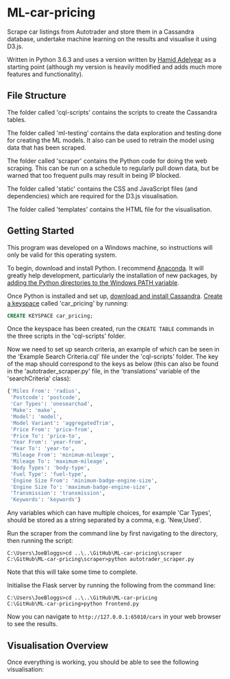 # ML-car-pricing
Scrape car listings from Autotrader and store them in a Cassandra database, undertake machine learning on the results and visualise it using D3.js.

Written in Python 3.6.3 and uses a version written by [Hamid Adelyear](http://hamidadelyar.com/project/auto-trader-scraper/) as a starting point (although my version is heavily modified and adds much more features and functionality).

## File Structure
The folder called 'cql-scripts' contains the scripts to create the Cassandra tables.

The folder called 'ml-testing' contains the data exploration and testing done for creating the ML models. It also can be used to retrain the model using data that has been scraped.

The folder called 'scraper' contains the Python code for doing the web scraping. This can be run on a schedule to regularly pull down data, but be warned that too frequent pulls may result in being IP blocked.

The folder called 'static' contains the CSS and JavaScript files (and dependencies) which are required for the D3.js visualisation.

The folder called 'templates' contains the HTML file for the visualisation.

## Getting Started
This program was developed on a Windows machine, so instructions will only be valid for this operating system.

To begin, download and install Python. I recommend [Anaconda](https://conda.io/docs/user-guide/install/download.html). It will greatly help development, particularly the installation of new packages, by [adding the Python directories to the Windows PATH variable](https://stackoverflow.com/questions/3701646/how-to-add-to-the-pythonpath-in-windows-7).

Once Python is installed and set up, [download and install Cassandra](https://www.datastax.com/2012/01/getting-started-with-apache-cassandra-on-windows-the-easy-way). [Create a keyspace](https://docs.datastax.com/en/cql/3.3/cql/cql_reference/cqlCreateKeyspace.html) called 'car_pricing' by running:
``` SQL
CREATE KEYSPACE car_pricing;
```
Once the keyspace has been created, run the ```CREATE TABLE``` commands in the three scripts in the 'cql-scripts' folder.

Now we need to set up search criteria, an example of which can be seen in the 'Example Search Criteria.cql' file under the 'cql-scripts' folder. The key of the map should correspond to the keys as below (this can also be found in the 'autotrader_scraper.py' file, in the 'translations' variable of the 'searchCriteria' class):
``` Python
{'Miles From': 'radius',
 'Postcode': 'postcode',
 'Car Types': 'onesearchad',
 'Make': 'make',
 'Model': 'model',
 'Model Variant': 'aggregatedTrim',
 'Price From': 'price-from',
 'Price To': 'price-to',
 'Year From': 'year-from',
 'Year To': 'year-to',
 'Mileage From': 'minimum-mileage',
 'Mileage To': 'maximum-mileage',
 'Body Types': 'body-type',
 'Fuel Type': 'fuel-type',
 'Engine Size From': 'minimum-badge-engine-size',
 'Engine Size To': 'maximum-badge-engine-size',
 'Transmission': 'transmission',
 'Keywords': 'keywords'}
```
Any variables which can have multiple choices, for example 'Car Types', should be stored as a string separated by a comma, e.g. 'New,Used'.

Run the scraper from the command line by first navigating to the directory, then running the script:
``` Batchfile
C:\Users\JoeBloggs>cd ..\..\GitHub\ML-car-pricing\scraper
C:\GitHub\ML-car-pricing\scraper>python autotrader_scraper.py
```
Note that this will take some time to complete.

Initialise the Flask server by running the following from the command line:
``` Batchfile
C:\Users\JoeBloggs>cd ..\..\GitHub\ML-car-pricing
C:\GitHub\ML-car-pricing>python frontend.py
```
Now you can navigate to ```http://127.0.0.1:65010/cars``` in your web browser to see the results.

## Visualisation Overview
Once everything is working, you should be able to see the following visualisation:




